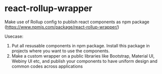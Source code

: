 # react-rollup-wrapper
Make use of Rollup config to publish react components as npm package (https://www.npmjs.com/package/react-rollup-wrapper/)

Usecase:
1. Put all resusable components in npm package. Install this package in projects where you want to use the components. 
2. Make a custom wrapper on a public libraries like Bootstrap, Material UI, Webiny UI etc, and publish your components to have uniform design and common codes across applications


